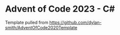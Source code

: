 # Advent of Code 2023 - C#
Template pulled from https://github.com/dylan-smith/AdventOfCode2020Template